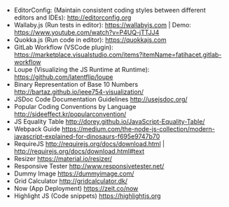 * EditorConfig: (Maintain consistent coding styles between different editors and IDEs): <http://editorconfig.org>
* Wallaby.js (Run tests in editor): <https://wallabyjs.com> | Demo: <https://www.youtube.com/watch?v=P4UQ-jTTJJ4>
* Quokka.js (Run code in editor): <https://quokkajs.com>
* GitLab Workflow (VSCode plugin): <https://marketplace.visualstudio.com/items?itemName=fatihacet.gitlab-workflow>
* Loupe (Visualizing the JS Runtime at Runtime): <https://github.com/latentflip/loupe>
* Binary Representation of Base 10 Numbers <http://bartaz.github.io/ieee754-visualization/>
* JSDoc Code Documentation Guidelines <http://usejsdoc.org/>
* Popular Coding Conventions by Language <http://sideeffect.kr/popularconvention/>
* JS Equality Table <http://dorey.github.io/JavaScript-Equality-Table/>
* Webpack Guide <https://medium.com/the-node-js-collection/modern-javascript-explained-for-dinosaurs-f695e9747b70>
* RequireJS <http://requirejs.org/docs/download.html> | <http://requirejs.org/docs/download.html#text>
* Resizer <https://material.io/resizer/>
* Responsive Tester <http://www.responsivetester.net/>
* Dummy Image <https://dummyimage.com/>
* Grid Calculator <http://gridcalculator.dk/>
* Now (App Deployment) <https://zeit.co/now>
* Highlight JS (Code snippets) <https://highlightjs.org>